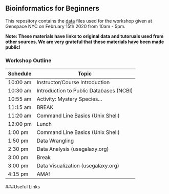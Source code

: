 ## Bioinformatics for Beginners
This repository contains the [data](https://github.com/SmithsonianWorkshops/2020-01-28-NMNH-RNAseq/tree/master/Materials) files used for the workshop given at Genspace NYC on February 15th 2020 from 10am - 5pm. 

**Note: These materials have links to original data and tutoruals used from other sources. We are very grateful that these materials have been made public!**

### Workshop Outline

| Schedule  | Topic  |
|---|---|
|10:00 am |Instructor/Course Introduction   |
|10:30 am |Introduction to Public Databases (NCBI)  |
|10:55 am|Activity: Mystery Species... |
|11:15 am|BREAK  |
|11:20 am|Command Line Basics (Unix Shell)  |
|12:00 pm|Lunch  |
|1:00 pm| Command Line Basics (Unix Shell)  |
|1:50 pm |Data Wrangling |
|2:30 pm |Data Analysis (usegalaxy.org)|
|3:00 pm |Break |
|3:00 pm |Data Visualization (usegalaxy.org) |
|4:15 pm |AMA!|

###Useful Links

